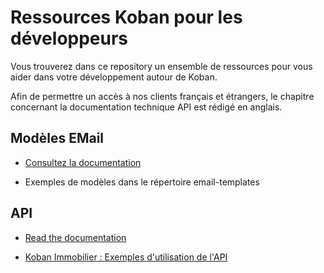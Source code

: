 # Ressources Koban pour les développeurs

Vous trouverez dans ce repository un ensemble de ressources pour vous aider dans votre développement autour de Koban.

Afin de permettre un accès à nos clients français et étrangers, le chapitre concernant la documentation technique API est rédigé en anglais.

## Modèles EMail

- [Consultez la documentation](docs/email-template.md)

* Exemples de modèles dans le répertoire email-templates

## API

- [Read the documentation](API.md)

- [Koban Immobilier : Exemples d'utilisation de l'API](api/apiimmo.md)